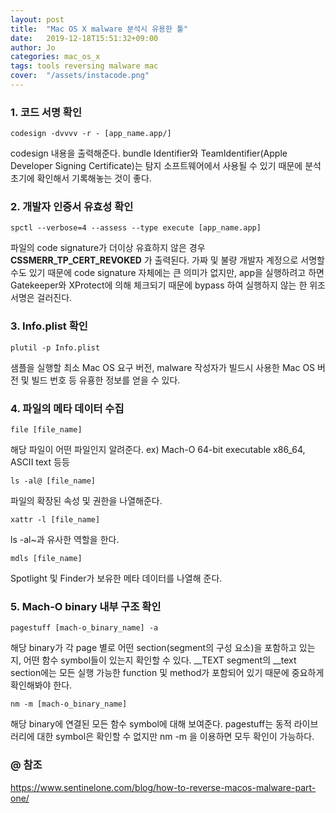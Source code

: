 ```yaml
---
layout: post
title:  "Mac OS X malware 분석시 유용한 툴"
date:   2019-12-18T15:51:32+09:00
author: Jo
categories: mac_os_x
tags: tools reversing malware mac 
cover:  "/assets/instacode.png"
---
```


### 1. 코드 서명 확인
~~~
codesign -dvvvv -r - [app_name.app/]
~~~
codesign 내용을 출력해준다.
bundle Identifier와 TeamIdentifier(Apple Developer Signing Certificate)는 탐지 소프트웨어에서 사용될 수 있기 때문에 분석 초기에 확인해서 기록해놓는 것이 좋다.


### 2. 개발자 인증서 유효성 확인
~~~
spctl --verbose=4 --assess --type execute [app_name.app]
~~~
파일의 code signature가 더이상 유효하지 않은 경우 **CSSMERR_TP_CERT_REVOKED** 가 출력된다.
가짜 및 불량 개발자 계정으로 서명할 수도 있기 때문에 code signature 자체에는 큰 의미가 없지만, app을 실행하려고 하면 Gatekeeper와 XProtect에 의해 체크되기 때문에 bypass 하여 실행하지 않는 한 위조 서명은 걸러진다.


### 3. Info.plist 확인
~~~
plutil -p Info.plist
~~~
샘플을 실행할 최소 Mac OS 요구 버전, malware 작성자가 빌드시 사용한 Mac OS 버전 및 빌드 번호 등 유횽한 정보를 얻을 수 있다.


### 4. 파일의 메타 데이터 수집
~~~
file [file_name]
~~~
해당 파일이 어떤 파일인지 알려준다.
ex) Mach-O 64-bit executable x86_64, ASCII text 등등

~~~
ls -al@ [file_name]
~~~
파일의 확장된 속성 및 권한을 나열해준다.

~~~
xattr -l [file_name]
~~~
ls -al~과 유사한 역할을 한다.

~~~
mdls [file_name]
~~~
Spotlight 및 Finder가 보유한 메타 데이터를 나열해 준다. 


### 5. Mach-O binary 내부 구조 확인
~~~
pagestuff [mach-o_binary_name] -a
~~~
해당 binary가 각 page 별로 어떤 section(segment의 구성 요소)을 포함하고 있는지, 어떤 함수 symbol들이 있는지 확인할 수 있다.
\_\_TEXT segment의 \_\_text section에는 모든 실행 가능한 function 및 method가 포함되어 있기 때문에 중요하게 확인해봐야 한다.

~~~
nm -m [mach-o_binary_name]
~~~
해당 binary에 연결된 모든 함수 symbol에 대해 보여준다.
pagestuff는 동적 라이브러리에 대한 symbol은 확인할 수 없지만 nm -m 을 이용하면 모두 확인이 가능하다.


### @ 참조
<https://www.sentinelone.com/blog/how-to-reverse-macos-malware-part-one/>
